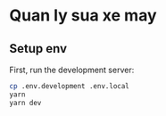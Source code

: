 # Quan ly sua xe may
## Setup env

First, run the development server:

```bash
cp .env.development .env.local
yarn
yarn dev
```
